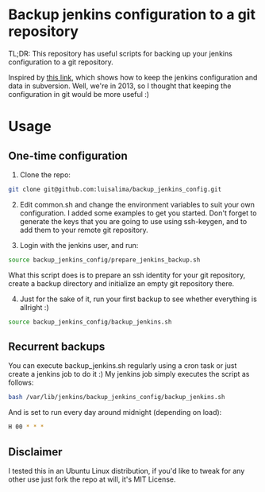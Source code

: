 # Backup jenkins configuration to a git repository

TL;DR: This repository has useful scripts for backing up your jenkins configuration to a git repository.

Inspired by [this link](http://jenkins-ci.org/content/keeping-your-configuration-and-data-subversion), which shows how to keep the jenkins configuration and data in subversion. Well, we're in 2013, so I thought that keeping the configuration in git would be more useful :)

# Usage

## One-time configuration

1. Clone the repo:

```sh
git clone git@github.com:luisalima/backup_jenkins_config.git
```

2. Edit common.sh and change the environment variables to suit your own configuration. I added some examples to get you started. Don't forget to generate the keys that you are going to use using ssh-keygen, and to add them to your remote git repository.

3. Login with the jenkins user, and run:

```sh
source backup_jenkins_config/prepare_jenkins_backup.sh
```

What this script does is to prepare an ssh identity for your git repository, create a backup directory and initialize an empty git repository there.

4. Just for the sake of it, run your first backup to see whether everything is allright :)

```sh
source backup_jenkins_config/backup_jenkins.sh
```

## Recurrent backups

You can execute backup_jenkins.sh regularly using a cron task or just create a jenkins job to do it :) My jenkins job simply executes the script as follows:

```sh
bash /var/lib/jenkins/backup_jenkins_config/backup_jenkins.sh
```

And is set to run every day around midnight (depending on load):
```sh
H 00 * * *
```

## Disclaimer

I tested this in an Ubuntu Linux distribution, if you'd like to tweak for any other use just fork the repo at will, it's MIT License.
